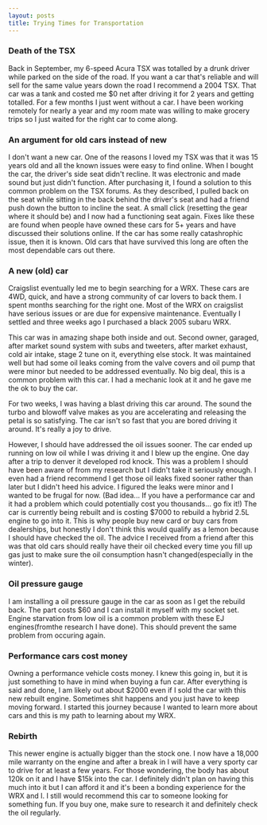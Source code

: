 ```yaml
---
layout: posts
title: Trying Times for Transportation
---
```


### Death of the TSX

Back in September, my 6-speed Acura TSX was totalled by a drunk driver while parked on the side of the road. If you want a car that's reliable and will sell for the same value years down the road I recommend a 2004 TSX. That car was a tank and costed me $0 net after driving it for 2 years and getting totalled. For a few months I just went without a car. I have been working remotely for nearly a year and my room mate was willing to make grocery trips so I just waited for the right car to come along.

### An argument for old cars instead of new

I don't want a new car. One of the reasons I loved my TSX was that it was 15 years old and all the known issues were easy to find online. When I bought the car, the driver's side seat didn't recline. It was electronic and made sound but just didn't function. After purchasing it, I found a solution to this common problem on the TSX forums. As they described, I pulled back on the seat while sitting in the back behind the driver's seat and had a friend push down the button to incline the seat. A small click (resetting the gear where it should be) and I now had a functioning seat again. Fixes like these are found when people have owned these cars for 5+ years and have discussed their solutions online. If the car has some really catashrophic issue, then it is known. Old cars that have survived this long are often the most dependable cars out there.

### A new (old) car

Craigslist eventually led me to begin searching for a WRX. These cars are 4WD, quick, and have a strong community of car lovers to back them. I spent months searching for the right one. Most of the WRX on craigslist have serious issues or are due for expensive maintenance. Eventually I settled and three weeks ago I purchased a black 2005 subaru WRX.

This car was in amazing shape both inside and out. Second owner, garaged, after market sound system with subs and tweeters, after market exhaust, cold air intake, stage 2 tune on it, everything else stock. It was maintained well but had some oil leaks coming from the valve covers and oil pump that were minor but needed to be addressed eventually. No big deal, this is a common problem with this car. I had a mechanic look at it and he gave me the ok to buy the car.

For two weeks, I was having a blast driving this car around. The sound the turbo and blowoff valve makes as you are accelerating and releasing the petal is so satisfying. The car isn't so fast that you are bored driving it around. It's really a joy to drive.

However, I should have addressed the oil issues sooner. The car ended up running on low oil while I was driving it and I blew up the engine. One day after a trip to denver it developed rod knock. This was a problem I should have been aware of from my research but I didn't take it seriously enough. I even had a friend recommend I get those oil leaks fixed sooner rather than later but I didn't heed his advice. I figured the leaks were minor and I wanted to be frugal for now. (Bad idea... If you have a performance car and it had a problem which could potentially cost you thousands... go fix it!) The car is currently being rebuilt and is costing $7000 to rebuild a hybrid 2.5L engine to go into it. This is why people buy new card or buy cars from dealerships, but honestly I don't think this would qualify as a lemon because I should have checked the oil. The advice I received from a friend after this was that old cars should really have their oil checked every time you fill up gas just to make sure the oil consumption hasn't changed(especially in the winter).

### Oil pressure gauge

I am installing a oil pressure gauge in the car as soon as I get the rebuild back. The part costs $60 and I can install it myself with my socket set. Engine starvation from low oil is a common problem with these EJ engines(fromthe research I have done). This should prevent the same problem from occuring again.

### Performance cars cost money

Owning a performance vehicle costs money. I knew this going in, but it is just something to have in mind when buying a fun car. After everything is said and done, I am likely out about $2000 even if I sold the car with this new rebuilt engine. Sometimes shit happens and you just have to keep moving forward. I started this journey because I wanted to learn more about cars and this is my path to learning about my WRX.

### Rebirth

This newer engine is actually bigger than the stock one. I now have a 18,000 mile warranty on the engine and after a break in I will have a very sporty car to drive for at least a few years. For those wondering, the body has about 120k on it and I have $15k into the car. I definitely didn't plan on having this much into it but I can afford it and it's been a bonding experience for the WRX and I. I still would recommend this car to someone looking for something fun. If you buy one, make sure to research it and definitely check the oil regularly.
